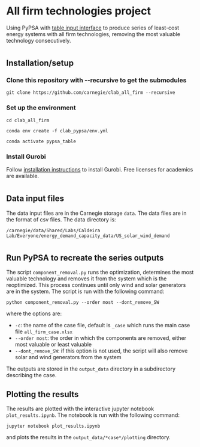# All firm technologies project 

Using PyPSA with [table input interface](https://github.com/carnegie/clab_pypsa) to produce series of least-cost energy systems with all firm technologies, removing the most valuable technology consecutively.

#
## Installation/setup

### Clone this repository with --recursive to get the submodules

   ```git clone https://github.com/carnegie/clab_all_firm --recursive```

### Set up the environment

   ```cd clab_all_firm```

   ```conda env create -f clab_pypsa/env.yml```

   ```conda activate pypsa_table```


### Install Gurobi

   Follow [installation instructions](https://www.gurobi.com/documentation/10.0/quickstart_windows/cs_python_installation_opt.html) to install Gurobi. Free licenses for academics are available.


#
## Data input files

The data input files are in the Carnegie storage `data`. The data files are in the format of csv files. The data directory is:

```/carnegie/data/Shared/Labs/Caldeira Lab/Everyone/energy_demand_capacity_data/US_solar_wind_demand```

#
## Run PyPSA to recreate the series outputs

The script ```component_removal.py``` runs the optimization, determines the most valuable technology and removes it from the system which is the reoptimized. This process continues until only wind and solar generators are in the system. The script is run with the following command:

```python component_removal.py --order most --dont_remove_SW```

where the options are:
   - ```-c```: the name of the case file, default is ```_case``` which runs the main case file ```all_firm_case.xlsx```
   - ```--order most```: the order in which the components are removed, either most valuable or least valuable
   - ```--dont_remove_SW```: if this option is not used, the script will also remove solar and wind generators from the system

The outputs are stored in the ```output_data``` directory in a subdirectory describing the case.

## Plotting the results

The results are plotted with the interactive jupyter notebook ```plot_results.ipynb```. The notebook is run with the following command:

```jupyter notebook plot_results.ipynb```

and plots the results in the ```output_data/*case*/plotting``` directory.



